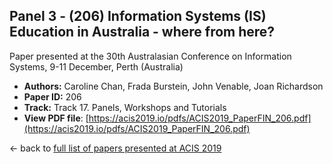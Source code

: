 ## Panel 3 - (206) Information Systems (IS) Education in Australia - where from here?

Paper presented at the 30th Australasian Conference on Information Systems, 9-11 December, Perth (Australia)
- **Authors:** Caroline Chan, Frada Burstein, John Venable, Joan Richardson
- **Paper ID:** 206
- **Track:** Track 17. Panels, Workshops and Tutorials
- **View PDF file**: [https://acis2019.io/pdfs/ACIS2019_PaperFIN_206.pdf](https://acis2019.io/pdfs/ACIS2019_PaperFIN_206.pdf)

&larr; back to [full list of papers presented at ACIS 2019](https://acis2019.io/)